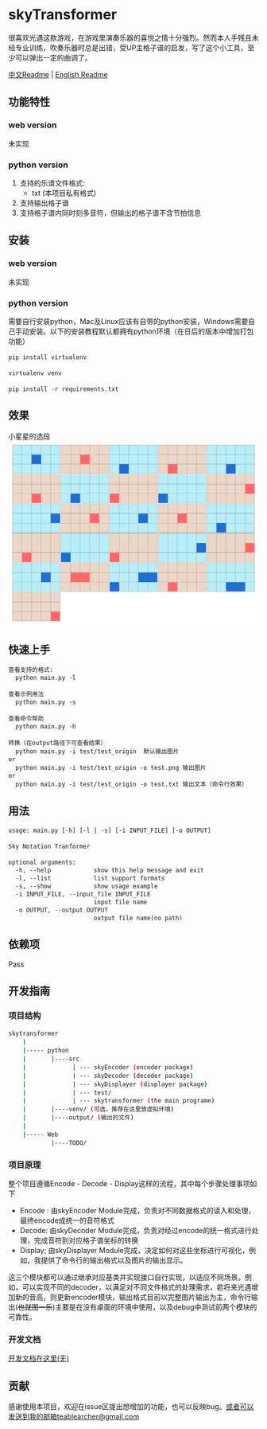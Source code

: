 # skyTransformer
很喜欢光遇这款游戏，在游戏里演奏乐器的喜悦之情十分强烈。然而本人手残且未经专业训练，吹奏乐器时总是出错，受UP主格子谱的启发，写了这个小工具，至少可以弹出一定的曲调了。

[中文Readme](#) | [English Readme](#)

## 功能特性

### web version
未实现

### python version
1. 支持的乐谱文件格式:
   * txt (本项目私有格式)
2. 支持输出格子谱
3. 支持格子谱内同时刻多音符，但输出的格子谱不含节拍信息


## 安装

### web version
未实现

### python version
需要自行安装python，Mac及Linux应该有自带的python安装，Windows需要自己手动安装。以下的安装教程默认都拥有python环境（在日后的版本中增加打包功能）
```
pip install virtualenv

virtualenv venv

pip install -r requirements.txt
```

## 效果
小星星的选段
![twinkle twinkle little star](https://github.com/Heersin/skyTransformer/blob/master/python/src/output/music.png)


## 快速上手
```
查看支持的格式:
  python main.py -l

查看示例用法
  python main.py -s

查看命令帮助
  python main.py -h

转换（在output路径下可查看结果）
  python main.py -i test/test_origin  默认输出图片
or
  python main.py -i test/test_origin -o test.png 输出图片
or
  python main.py -i test/test_origin -o test.txt 输出文本（命令行效果）
```

## 用法
```
usage: main.py [-h] [-l | -s] [-i INPUT_FILE] [-o OUTPUT]

Sky Notation Tranformer

optional arguments:
  -h, --help            show this help message and exit
  -l, --list            list support formats
  -s, --show            show usage example
  -i INPUT_FILE, --input_file INPUT_FILE
                        input file name
  -o OUTPUT, --output OUTPUT
                        output file name(no path)
```

## 依赖项
Pass

## 开发指南
### 项目结构
```sh
skytransformer
	|
	|----- python
	|		|----src
	|			  | --- skyEncoder (encoder package)
	|			  | --- skyDecoder (decoder package)
	|			  | --- skyDisplayer (displayer package)
	|			  | --- test/
	|          	  | --- skytransformer (the main programe)
	|		|----venv/ (可选，推荐在这里放虚拟环境)
	|		|----output/ (输出的文件)
	|
	|----- Web
			|----TODO/
```
### 项目原理
整个项目遵循Encode - Decode - Display这样的流程，其中每个步骤处理事项如下
* Encode : 由skyEncoder Module完成，负责对不同数据格式的读入和处理，最终encode成统一的音符格式
* Decode: 由skyDecoder Module完成，负责对经过encode的统一格式进行处理，完成音符到对应格子谱坐标的转换
* Display; 由skyDisplayer Module完成，决定如何对这些坐标进行可视化，例如，我提供了命令行的输出格式以及图片的输出显示。

这三个模块都可以通过继承对应基类并实现接口自行实现，以适应不同场景。例如，可以实现不同的decoder，以满足对不同文件格式的处理需求，若将来光遇增加新的音高，则更新encoder模块，输出格式目前以完整图片输出为主，命令行输出(<del>也就图一乐</del>)主要是在没有桌面的环境中使用，以及debug中测试前两个模块的可靠性。

### 开发文档
[开发文档在这里(无)](#)
## 贡献
感谢使用本项目，欢迎在issue区提出想增加的功能，也可以反映bug。或者可以发送到我的邮箱teablearcher@gmail.com

